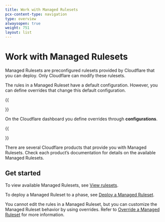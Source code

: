 ```yaml
---
title: Work with Managed Rulesets
pcx-content-type: navigation
type: overview
alwaysopen: true
weight: 751
layout: list
---
```


# Work with Managed Rulesets

Managed Rulesets are preconfigured rulesets provided by Cloudflare that you can deploy. Only Cloudflare can modify these rulesets.

The rules in a Managed Ruleset have a default configuration. However, you can define overrides that change this default configuration.

{{<Aside type="note' header='Note">}}

On the Cloudflare dashboard you define overrides through **configurations**.

{{</Aside>}}

There are several Cloudflare products that provide you with Managed Rulesets. Check each product’s documentation for details on the available Managed Rulesets.

## Get started

To view available Managed Rulesets, see [View rulesets](/ruleset-engine/basic-operations/view-rulesets/).

To deploy a Managed Ruleset to a phase, see [Deploy a Managed Ruleset](/ruleset-engine/managed-rulesets/deploy-managed-ruleset/).

You cannot edit the rules in a Managed Ruleset, but you can customize the Managed Ruleset behavior by using overrides. Refer to [Override a Managed Ruleset](/ruleset-engine/managed-rulesets/override-managed-ruleset/) for more information.
